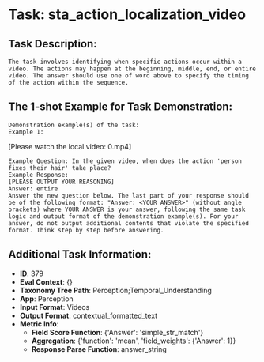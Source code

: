 # Task: sta_action_localization_video

## Task Description:

```
The task involves identifying when specific actions occur within a video. The actions may happen at the beginning, middle, end, or entire video. The answer should use one of word above to specify the timing of the action within the sequence.
```

## The 1-shot Example for Task Demonstration:

```
Demonstration example(s) of the task:
Example 1:
```

[Please watch the local video: 0.mp4]

```
Example Question: In the given video, when does the action 'person fixes their hair' take place?
Example Response:
[PLEASE OUTPUT YOUR REASONING]
Answer: entire
Answer the new question below. The last part of your response should be of the following format: "Answer: <YOUR ANSWER>" (without angle brackets) where YOUR ANSWER is your answer, following the same task logic and output format of the demonstration example(s). For your answer, do not output additional contents that violate the specified format. Think step by step before answering.
```

## Additional Task Information:

- **ID**: 379
- **Eval Context**: {}
- **Taxonomy Tree Path**: Perception;Temporal_Understanding
- **App**: Perception
- **Input Format**: Videos
- **Output Format**: contextual_formatted_text
- **Metric Info**:
  - **Field Score Function**: {'Answer': 'simple_str_match'}
  - **Aggregation**: {'function': 'mean', 'field_weights': {'Answer': 1}}
  - **Response Parse Function**: answer_string
